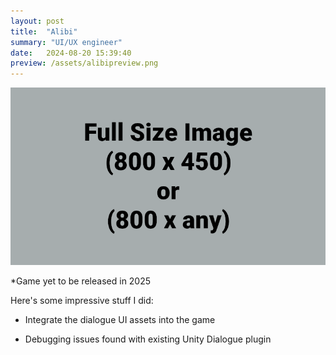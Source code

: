 ```yaml
---
layout: post
title:  "Alibi"
summary: "UI/UX engineer"
date:   2024-08-20 15:39:40
preview: /assets/alibipreview.png
---
```


![Picture 1](/assets/fullsize.png)

*Game yet to be released in 2025

Here's some impressive stuff I did:

* Integrate the dialogue UI assets into the game

* Debugging issues found with existing Unity Dialogue plugin
